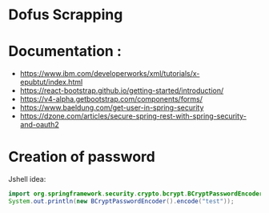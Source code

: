 # Dofus Scrapping

# Documentation :

- https://www.ibm.com/developerworks/xml/tutorials/x-epubtut/index.html
- https://react-bootstrap.github.io/getting-started/introduction/
- https://v4-alpha.getbootstrap.com/components/forms/
- https://www.baeldung.com/get-user-in-spring-security
- https://dzone.com/articles/secure-spring-rest-with-spring-security-and-oauth2

# Creation of password 
Jshell idea: 
```java
import org.springframework.security.crypto.bcrypt.BCryptPasswordEncoder;
System.out.println(new BCryptPasswordEncoder().encode("test"));
```